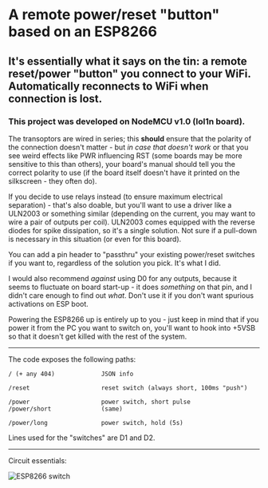 # A remote power/reset "button" based on an ESP8266
## It's essentially what it says on the tin: a remote reset/power "button" you connect to your WiFi. Automatically reconnects to WiFi when connection is lost.
### This project was developed on NodeMCU v1.0 (lol1n board).

The transoptors are wired in series; this **should** ensure that the polarity of the connection doesn't matter - but *in case that doesn't work* or that you see weird effects like PWR influencing RST (some boards may be more sensitive to this than others), your board's manual should tell you the correct polarity to use (if the board itself doesn't have it printed on the silkscreen - they often do).

If you decide to use relays instead (to ensure maximum electrical separation) - that's also doable, but you'll want to use a driver like a ULN2003 or something similar (depending on the current, you may want to wire a pair of outputs per coil). ULN2003 comes equipped with the reverse diodes for spike dissipation, so it's a single solution. Not sure if a pull-down is necessary in this situation (or even for this board).

You can add a pin header to "passthru" your existing power/reset switches if you want to, regardless of the solution you pick. It's what I did.

I would also recommend *against* using D0 for any outputs, because it seems to fluctuate on board start-up - it does *something* on that pin, and I didn't care enough to find out *what*. Don't use it if you don't want spurious activations on ESP boot.

Powering the ESP8266 up is entirely up to you - just keep in mind that if you power it from the PC you want to switch on, you'll want to hook into +5VSB so that it doesn't get killed with the rest of the system.

---
The code exposes the following paths:

    / (+ any 404)             JSON info
    
    /reset                    reset switch (always short, 100ms "push")
    
    /power                    power switch, short pulse
    /power/short              (same)
    
    /power/long               power switch, hold (5s)

Lines used for the "switches" are D1 and D2.

---
Circuit essentials:

![ESP8266 switch](https://github.com/Kadigan/esp8266-remote-power-reset-switch/assets/16637976/61f10ace-5ef8-449d-afa2-13582a699e72)
